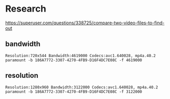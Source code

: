 # Research

https://superuser.com/questions/338725/compare-two-video-files-to-find-out

## bandwidth

~~~
Resolution:720x544 Bandwidth:4619000 Codecs:avc1.640028, mp4a.40.2
paramount -b 186A7772-3307-4270-4FB9-D16F4DC7E08C -f 4619000
~~~

## resolution

~~~
Resolution:1280x960 Bandwidth:3122000 Codecs:avc1.640028, mp4a.40.2
paramount -b 186A7772-3307-4270-4FB9-D16F4DC7E08C -f 3122000
~~~
